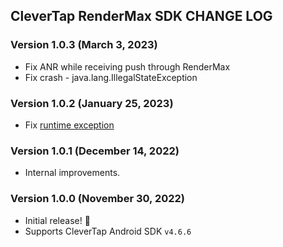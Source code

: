 ## CleverTap RenderMax SDK CHANGE LOG

### Version 1.0.3 (March 3, 2023)
* Fix ANR while receiving push through RenderMax
* Fix crash - java.lang.IllegalStateException

### Version 1.0.2 (January 25, 2023)
* Fix [runtime exception](https://github.com/CleverTap/clevertap-android-sdk/issues/379)

### Version 1.0.1 (December 14, 2022)
* Internal improvements.

### Version 1.0.0 (November 30, 2022)
* Initial release! 🎉
* Supports CleverTap Android SDK `v4.6.6`